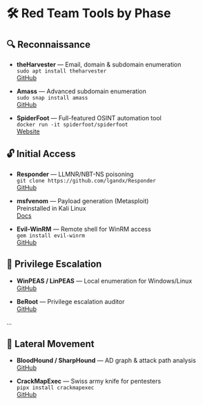 # 🛠 Red Team Tools by Phase

## 🔍 Reconnaissance
- **theHarvester** — Email, domain & subdomain enumeration  
  `sudo apt install theharvester`  
  [GitHub](https://github.com/laramies/theHarvester)

- **Amass** — Advanced subdomain enumeration  
  `sudo snap install amass`  
  [GitHub](https://github.com/owasp-amass/amass)

- **SpiderFoot** — Full-featured OSINT automation tool  
  `docker run -it spiderfoot/spiderfoot`  
  [Website](https://www.spiderfoot.net/)

## 🔓 Initial Access
- **Responder** — LLMNR/NBT-NS poisoning  
  `git clone https://github.com/lgandx/Responder`  
  [GitHub](https://github.com/lgandx/Responder)

- **msfvenom** — Payload generation (Metasploit)  
  Preinstalled in Kali Linux  
  [Docs](https://docs.rapid7.com/metasploit/)

- **Evil-WinRM** — Remote shell for WinRM access  
  `gem install evil-winrm`  
  [GitHub](https://github.com/Hackplayers/evil-winrm)

## 🔼 Privilege Escalation
- **WinPEAS / LinPEAS** — Local enumeration for Windows/Linux  
  [GitHub](https://github.com/carlospolop/PEASS-ng)

- **BeRoot** — Privilege escalation auditor  
  [GitHub](https://github.com/AlessandroZ/BeRoot)

...

## 🔁 Lateral Movement
- **BloodHound / SharpHound** — AD graph & attack path analysis  
  [GitHub](https://github.com/BloodHoundAD/BloodHound)

- **CrackMapExec** — Swiss army knife for pentesters  
  `pipx install crackmapexec`  
  [GitHub](https://github.com/byt3bl33d3r/CrackMapExec)
